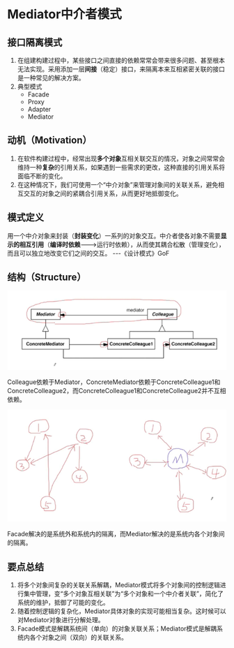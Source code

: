 # Mediator中介者模式

## 接口隔离模式

1. 在组建构建过程中，某些接口之间直接的依赖常常会带来很多问题、甚至根本无法实现。采用添加一层**间接**（稳定）接口，来隔离本来互相紧密关联的接口是一种常见的解决方案。
2. 典型模式
    * Facade
    * Proxy
    * Adapter
    * Mediator

## 动机（Motivation）

1. 在软件构建过程中，经常出现**多个对象**互相关联交互的情况，对象之间常常会维持一种**复杂**的引用关系，如果遇到一些需求的更改，这种直接的引用关系将面临不断的变化。
2. 在这种情况下，我们可使用一个“中介对象”来管理对象间的关联关系，避免相互交互的对象之间的紧耦合引用关系，从而更好地抵御变化。

## 模式定义

用一个中介对象来封装（**封装变化**）一系列的对象交互。中介者使各对象不需要**显示的相互引用**（**编译时依赖**--->运行时依赖），从而使其耦合松散（管理变化），而且可以独立地改变它们之间的交互。
                                                ---《设计模式》GoF

## 结构（Structure）

![20200102224135.png](https://raw.githubusercontent.com/SunshlnW/Design-Mode/master/image/Mediator%E4%B8%AD%E4%BB%8B%E8%80%85%E6%A8%A1%E5%BC%8F/20200102224135.png)

Colleague依赖于Mediator，ConcreteMediator依赖于ConcreteColleague1和ConcreteColleague2，而ConcreteColleague1和ConcreteColleague2并不互相依赖。

![20200102224300.png](https://raw.githubusercontent.com/SunshlnW/Design-Mode/master/image/Mediator%E4%B8%AD%E4%BB%8B%E8%80%85%E6%A8%A1%E5%BC%8F/20200102224300.png)

Facade解决的是系统外和系统内的隔离，而Mediator解决的是系统内各个对象间的隔离。

## 要点总结

1. 将多个对象间复杂的关联关系解耦，Mediator模式将多个对象间的控制逻辑进行集中管理，变“多个对象互相关联”为“多个对象和一个中介者关联”，简化了系统的维护，抵御了可能的变化。
2. 随着控制逻辑的复杂化，Mediator具体对象的实现可能相当复杂。这时候可以对Mediator对象进行分解处理。
3. Facade模式是解耦系统间（单向）的对象关联关系；Mediator模式是解耦系统内各个对象之间（双向）的关联关系。

